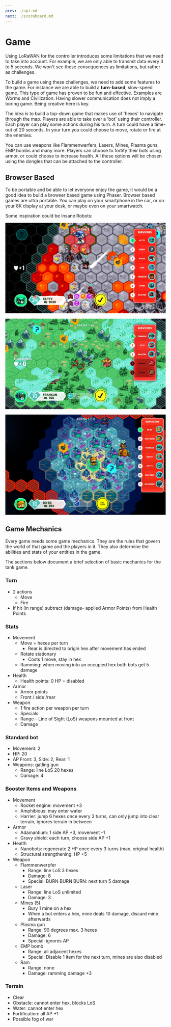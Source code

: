 ```yaml
---
prev: ./api.md
next: ./scoreboard.md
---
```


# Game

Using LoRaWAN for the controller introduces some limitations that we need to take into account. For example, we are only able to transmit data every 3 to 5 seconds. We won't see these consequences as limitations, but rather as challenges.

To build a game using these challenges, we need to add some features to the game. For instance we are able to build a **turn-based**, slow-speed game. This type of game has proven to be fun and effective. Examples are Worms and Civilization. Having slower communication does not imply a boring game. Being creative here is key.

The idea is to build a top-down game that makes use of 'hexes' to navigate through the map. Players are able to take over a 'bot' using their controller. Each player can play some actions during his turn. A turn could have a time-out of 20 seconds. In your turn you could choose to move, rotate or fire at the enemies.

You can use weapons like Flammenwerfers, Lasers, Mines, Plasma guns, EMP bombs and many more. Players can choose to fortify their bots using armor, or could choose to increase health. All these options will be chosen using the dongles that can be attached to the controller.

## Browser Based

To be portable and be able to let everyone enjoy the game, it would be a good idea to build a browser based game using Phaser. Browser based games are ultra portable. You can play on your smartphone in the car, or on your 8K display at your desk, or maybe even on your smartwatch.

Some inspiration could be Insane Robots:

![Insane Robots](./img/insane-robots-01.jpg)

![Insane Robots](./img/insane-robots-02.jpg)

![Insane Robots](./img/insane-robots-03.jpg)

## Game Mechanics

Every game needs some game mechanics. They are the rules that govern the world of that game and the players in it. They also determine the abilities and stats of your entities in the game.

The sections below document a brief selection of basic mechanics for the tank game. 

### Turn

* 2 actions
  * Move
  * Fire
* If hit (in range) subtract (damage- applied Armor Points) from Health Points

### Stats

* Movement
  * Move = hexes per turn
    * Rear is directed to origin hex after movement has ended
  * Rotate stationary
    * Costs 1 move, stay in hex
  * Ramming: when moving into an occupied hex both bots get 5 damage
* Health
  * Health points: 0 HP = disabled
* Armor
  * Armor points
  * Front / side /rear
* Weapon
  * 1 fire action per weapon per turn
  * Specials
  * Range - Line of Sight (LoS) weapons mounted at front
  * Damage

### Standard bot

* Movement: 2
* HP: 20
* AP Front: 3, Side: 2, Rear: 1
* Weapons: gatling gun
  * Range: line LoS 20 hexes
  * Damage: 4

### Booster Items and Weapons

* Movement
  * Rocket engine: movement +3
  * Amphibious: may enter water
  * Harrier: jump 6 hexes once every 3 turns, can only jump into clear terrain, ignores terrain in between
* Armor
  * Adamantium: 1 side AP +3, movement -1
  * Gravy shield: each turn, choose side AP +1
* Health
  * Nanobots: regenerate 2 HP once every 3 turns (max. original health)
  * Structural strengthening: HP +5
* Weapon
  * Flammenwerpfer
    * Range: line LoS 3 hexes
    * Damage: 8
    * Special: BURN BURN BURN: next turn 5 damage
  * Laser
    * Range: line LoS unlimited
    * Damage: 3
  * Mines (5)
    * Bury 1 mine on a hex
    * When a bot enters a hex, mine deals 10 damage, discard mine afterwards
  * Plasma gun
    * Range: 90 degrees max. 3 hexes
    * Damage: 6
    * Special: ignores AP
  * EMP bomb
    * Range: all adjacent hexes
    * Special: Disable 1 item for the next turn, mines are also disabled
  * Ram
    * Range: none
    * Damage: ramming damage +3

### Terrain

* Clear
* Obstacle: cannot enter hex, blocks LoS
* Water: cannot enter hex
* Fortification: all AP +1
* Possible fog of war